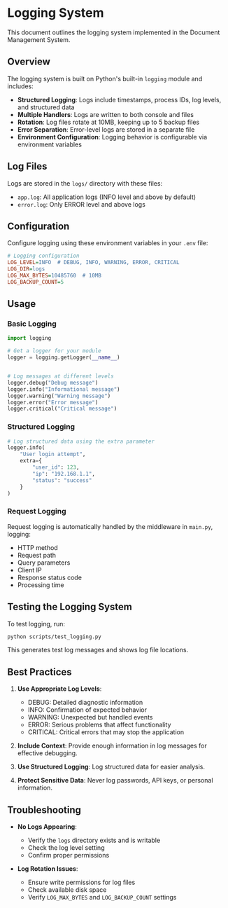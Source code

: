# Logging System

This document outlines the logging system implemented in the Document Management System.

## Overview

The logging system is built on Python's built-in `logging` module and includes:

- **Structured Logging**: Logs include timestamps, process IDs, log levels, and structured data
- **Multiple Handlers**: Logs are written to both console and files
- **Rotation**: Log files rotate at 10MB, keeping up to 5 backup files
- **Error Separation**: Error-level logs are stored in a separate file
- **Environment Configuration**: Logging behavior is configurable via environment variables

## Log Files

Logs are stored in the `logs/` directory with these files:

- `app.log`: All application logs (INFO level and above by default)
- `error.log`: Only ERROR level and above logs

## Configuration

Configure logging using these environment variables in your `.env` file:

```ini
# Logging configuration
LOG_LEVEL=INFO  # DEBUG, INFO, WARNING, ERROR, CRITICAL
LOG_DIR=logs
LOG_MAX_BYTES=10485760  # 10MB
LOG_BACKUP_COUNT=5
```

## Usage

### Basic Logging

```python
import logging

# Get a logger for your module
logger = logging.getLogger(__name__)


# Log messages at different levels
logger.debug("Debug message")
logger.info("Informational message")
logger.warning("Warning message")
logger.error("Error message")
logger.critical("Critical message")
```

### Structured Logging

```python
# Log structured data using the extra parameter
logger.info(
    "User login attempt",
    extra={
        "user_id": 123,
        "ip": "192.168.1.1",
        "status": "success"
    }
)
```

### Request Logging

Request logging is automatically handled by the middleware in `main.py`, logging:

- HTTP method
- Request path
- Query parameters
- Client IP
- Response status code
- Processing time

## Testing the Logging System

To test logging, run:

```bash
python scripts/test_logging.py
```

This generates test log messages and shows log file locations.

## Best Practices

1. **Use Appropriate Log Levels**:
   - DEBUG: Detailed diagnostic information
   - INFO: Confirmation of expected behavior
   - WARNING: Unexpected but handled events
   - ERROR: Serious problems that affect functionality
   - CRITICAL: Critical errors that may stop the application

2. **Include Context**: Provide enough information in log messages for effective debugging.

3. **Use Structured Logging**: Log structured data for easier analysis.

4. **Protect Sensitive Data**: Never log passwords, API keys, or personal information.

## Troubleshooting

- **No Logs Appearing**:
  - Verify the `logs` directory exists and is writable
  - Check the log level setting
  - Confirm proper permissions

- **Log Rotation Issues**:
  - Ensure write permissions for log files
  - Check available disk space
  - Verify `LOG_MAX_BYTES` and `LOG_BACKUP_COUNT` settings
